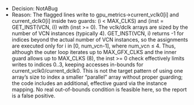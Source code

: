 - Decision: NotABug
- Reason: The flagged lines write to gpu_metrics->current_vclk0[i] and current_dclk0[i] inside two guards: (i < MAX_CLKS) and (inst = GET_INST(VCN, i)) with (inst >= 0). The vclk/dclk arrays are sized by the number of VCN instances (typically 4). GET_INST(VCN, i) returns -1 for indices beyond the actual number of VCN instances, so the assignments are executed only for i in [0, num_vcn-1], where num_vcn ≤ 4. Thus, although the outer loop iterates up to MAX_GFX_CLKS and the inner guard allows up to MAX_CLKS (8), the inst >= 0 check effectively limits writes to indices 0..3, keeping accesses in-bounds for current_vclk0/current_dclk0. This is not the target pattern of using one array’s size to index a smaller “parallel” array without proper guarding; the code includes an additional, effective guard via the instance mapping. No real out-of-bounds condition is feasible here, so the report is a false positive.
